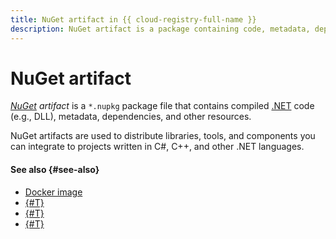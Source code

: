 ```yaml
---
title: NuGet artifact in {{ cloud-registry-full-name }}
description: NuGet artifact is a package containing code, metadata, dependencies, and other resources. NuGet packages are used to distribute libraries, tools, and components you can add to your .NET projects.
---
```


# NuGet artifact

_[NuGet](https://en.wikipedia.org/wiki/NuGet) artifact_ is a `*.nupkg` package file that contains compiled [.NET](https://en.wikipedia.org/wiki/.NET) code (e.g., DLL), metadata, dependencies, and other resources.

NuGet artifacts are used to distribute libraries, tools, and components you can integrate to projects written in C#, C++, and other .NET languages.

#### See also {#see-also}

* [Docker image](./docker-image.md)
* [{#T}](./art-java.md)
* [{#T}](./art-nodejs.md)
* [{#T}](./art-python.md)